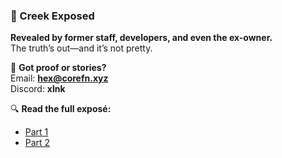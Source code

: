 
### 🚨 Creek Exposed  
**Revealed by former staff, developers, and even the ex-owner.**  
The truth’s out—and it’s not pretty.

📩 **Got proof or stories?**  
Email: **hex@corefn.xyz**  
Discord: **xlnk**

🔍 **Read the full exposé:**  
- [Part 1](https://github.com/hexlunapng/creek-document/tree/main/Part1)  
- [Part 2](https://github.com/hexlunapng/creek-document/tree/main/Part2)
